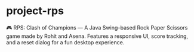 # project-rps
🎮 RPS: Clash of Champions — A Java Swing–based Rock Paper Scissors game made by Rohit and Asena. Features a responsive UI, score tracking, and a reset dialog for a fun desktop experience.
